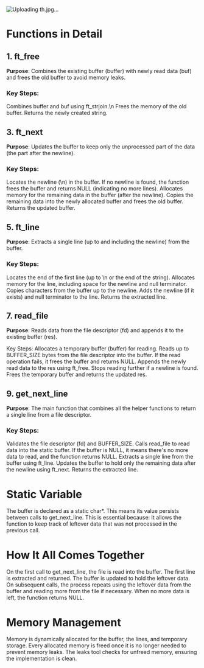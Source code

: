 

![Uploading th.jpg…]()


# Functions in Detail
## 1. ft_free
**Purpose**: 
            Combines the existing buffer (buffer) with newly read data (buf) and frees the old buffer to avoid memory leaks.

### Key Steps:
Combines buffer and buf using ft_strjoin.\n
Frees the memory of the old buffer.
Returns the newly created string.


## 3. ft_next
**Purpose**: 
            Updates the buffer to keep only the unprocessed part of the data (the part after the newline).

### Key Steps:
Locates the newline (\n) in the buffer.
If no newline is found, the function frees the buffer and returns NULL (indicating no more lines).
Allocates memory for the remaining data in the buffer (after the newline).
Copies the remaining data into the newly allocated buffer and frees the old buffer.
Returns the updated buffer.


## 5. ft_line
**Purpose**:
          Extracts a single line (up to and including the newline) from the buffer.

### Key Steps:
Locates the end of the first line (up to \n or the end of the string).
Allocates memory for the line, including space for the newline and null terminator.
Copies characters from the buffer up to the newline.
Adds the newline (if it exists) and null terminator to the line.
Returns the extracted line.


## 7. read_file
**Purpose**:
            Reads data from the file descriptor (fd) and appends it to the existing buffer (res).

Key Steps:
Allocates a temporary buffer (buffer) for reading.
Reads up to BUFFER_SIZE bytes from the file descriptor into the buffer.
If the read operation fails, it frees the buffer and returns NULL.
Appends the newly read data to the res using ft_free.
Stops reading further if a newline is found.
Frees the temporary buffer and returns the updated res.


## 9. get_next_line
**Purpose**: 
            The main function that combines all the helper functions to return a single line from a file descriptor.

### Key Steps:
Validates the file descriptor (fd) and BUFFER_SIZE.
Calls read_file to read data into the static buffer.
If the buffer is NULL, it means there's no more data to read, and the function returns NULL.
Extracts a single line from the buffer using ft_line.
Updates the buffer to hold only the remaining data after the newline using ft_next.
Returns the extracted line.


# Static Variable
The buffer is declared as a static char*. This means its value persists between calls to get_next_line. This is essential because:
It allows the function to keep track of leftover data that was not processed in the previous call.

# How It All Comes Together
On the first call to get_next_line, the file is read into the buffer.
The first line is extracted and returned. The buffer is updated to hold the leftover data.
On subsequent calls, the process repeats using the leftover data from the buffer and reading more from the file if necessary.
When no more data is left, the function returns NULL.


# Memory Management
Memory is dynamically allocated for the buffer, the lines, and temporary storage.
Every allocated memory is freed once it is no longer needed to prevent memory leaks.
The leaks tool checks for unfreed memory, ensuring the implementation is clean.

